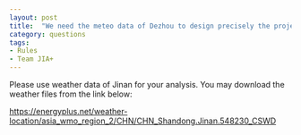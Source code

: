 ```yaml
---
layout: post
title:  "We need the meteo data of Dezhou to design precisely the project."
category: questions
tags:
- Rules
- Team JIA+
---
```


Please use weather data of Jinan for your analysis. You may download the weather files from the link below:

https://energyplus.net/weather-location/asia_wmo_region_2/CHN/CHN_Shandong.Jinan.548230_CSWD